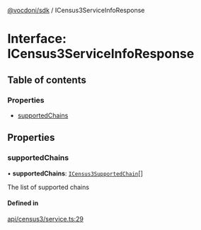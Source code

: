[@vocdoni/sdk](/sdk) / ICensus3ServiceInfoResponse

# Interface: ICensus3ServiceInfoResponse

## Table of contents

### Properties

- [supportedChains](ICensus3ServiceInfoResponse#supportedchains)

## Properties

### supportedChains

• **supportedChains**: [`ICensus3SupportedChain`](ICensus3SupportedChain)[]

The list of supported chains

#### Defined in

[api/census3/service.ts:29](https://github.com/vocdoni/vocdoni-sdk/blob/9c64446/src/api/census3/service.ts#L29)
